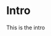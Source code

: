 # Intro

This is the intro

```{tableofcontents}
```
<!-- ```{toctree} -->
<!-- 01_tabular_data_exploration -->
<!-- 02_basic_preprocessing -->
<!-- 02_basic_preprocessing_exercise_01 -->
<!-- 02_basic_preprocessing_exercise_01_solution -->
<!-- 03_basic_preprocessing_categorical_variables -->
<!-- 03_basic_preprocessing_categorical_variables_exercise_01 -->
<!-- 03_basic_preprocessing_categorical_variables_exercise_01_solution -->
<!-- 03_basic_preprocessing_categorical_variables_exercise_02 -->
<!-- 03_basic_preprocessing_categorical_variables_exercise_02_solution -->
<!-- 03_basic_preprocessing_categorical_variables_exercise_02_solution -->
<!-- 04_basic_parameters_tuning_exercise_01 -->
<!-- 04_basic_parameters_tuning_exercise_02 -->

<!-- ``` -->
